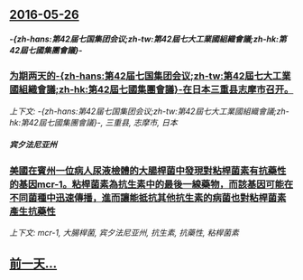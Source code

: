 ## [2016-05-26](/news/2016/05/26/index.md)

##### -{zh-hans:第42届七国集团会议;zh-tw:第42屆七大工業國組織會議;zh-hk:第42屆七國集團會議}-
### [ 为期两天的-{zh-hans:第42届七国集团会议;zh-tw:第42屆七大工業國組織會議;zh-hk:第42屆七國集團會議}-在日本三重县志摩市召开。 ](/news/2016/05/26/为期两天的-zh-hans-第42届七国集团会议-zh-tw-第42屆七大工業國組織會議-zh-hk-第42屆七國集.md)
_上下文: -{zh-hans:第42届七国集团会议;zh-tw:第42屆七大工業國組織會議;zh-hk:第42屆七國集團會議}-, 三重县, 志摩市, 日本_

##### 宾夕法尼亚州
### [ 美國在賓州一位病人尿液檢體的大腸桿菌中發現對粘桿菌素有抗藥性的基因mcr-1。粘桿菌素為抗生素中的最後一線藥物，而該基因可能在不同菌種中迅速傳播，進而讓能抵抗其他抗生素的病菌也對粘桿菌素產生抗藥性](/news/2016/05/26/美國在賓州一位病人尿液檢體的大腸桿菌中發現對粘桿菌素有抗藥性的基因mcr-1-粘桿菌素為抗生素中的最後一線藥物-而該基.md)
_上下文: mcr-1, 大腸桿菌, 宾夕法尼亚州, 抗生素, 抗藥性, 粘桿菌素_

## [前一天...](/news/2016/05/25/index.md)

